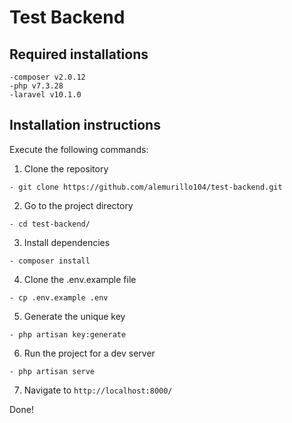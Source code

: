 # Test Backend

## Required installations
```
-composer v2.0.12
-php v7.3.28
-laravel v10.1.0 
```

## Installation instructions

Execute the following commands:

1. Clone the repository 
```
- git clone https://github.com/alemurillo104/test-backend.git
```
2. Go to the project directory
```
- cd test-backend/
```
3. Install dependencies
```
- composer install
```
4. Clone the .env.example file 
```
- cp .env.example .env
```
5. Generate the unique key
```
- php artisan key:generate
```
6. Run the project for a dev server
```
- php artisan serve
```
7. Navigate to `http://localhost:8000/`

Done!
